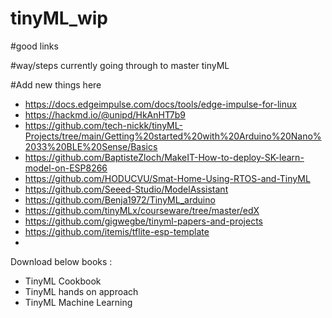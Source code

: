 # tinyML_wip

#good links 




#way/steps currently going through to master tinyML 





#Add new things here 

- https://docs.edgeimpulse.com/docs/tools/edge-impulse-for-linux
- https://hackmd.io/@unipd/HkAnHT7b9
- https://github.com/tech-nickk/tinyML-Projects/tree/main/Getting%20started%20with%20Arduino%20Nano%2033%20BLE%20Sense/Basics
- https://github.com/BaptisteZloch/MakeIT-How-to-deploy-SK-learn-model-on-ESP8266
- https://github.com/HODUCVU/Smat-Home-Using-RTOS-and-TinyML
- https://github.com/Seeed-Studio/ModelAssistant
- https://github.com/Benja1972/TinyML_arduino
- https://github.com/tinyMLx/courseware/tree/master/edX
- https://github.com/gigwegbe/tinyml-papers-and-projects
- https://github.com/itemis/tflite-esp-template
- 


Download below books :
- TinyML Cookbook
- TinyML hands on approach
- TinyML Machine Learning
